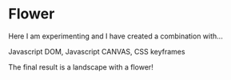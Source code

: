 # Flower

Here I am experimenting and I have created a combination with...

Javascript DOM,
Javascript CANVAS,
CSS keyframes

The final result is a landscape with a flower!

